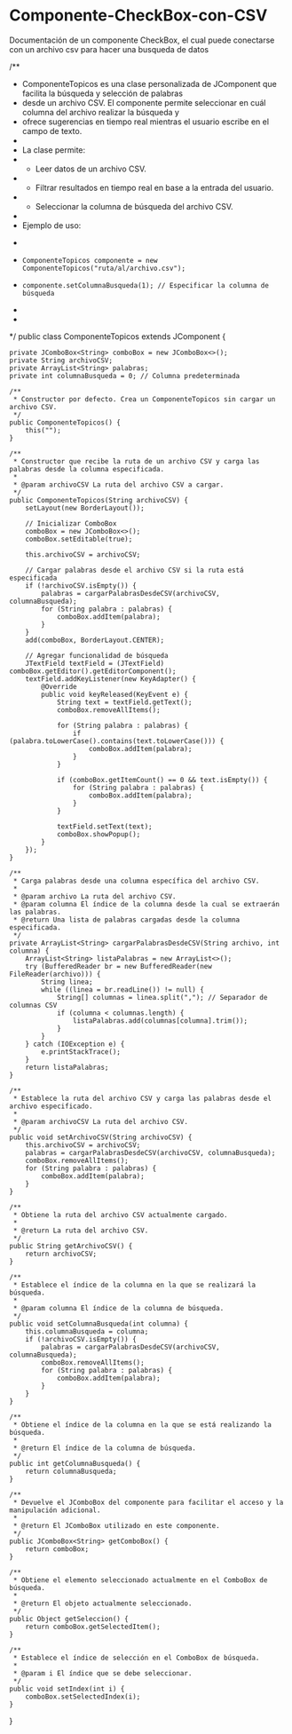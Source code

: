 # Componente-CheckBox-con-CSV
Documentación de un componente CheckBox, el cual puede conectarse con un archivo csv para hacer una busqueda de datos

/**
 * ComponenteTopicos es una clase personalizada de JComponent que facilita la búsqueda y selección de palabras
 * desde un archivo CSV. El componente permite seleccionar en cuál columna del archivo realizar la búsqueda y
 * ofrece sugerencias en tiempo real mientras el usuario escribe en el campo de texto.
 * 
 * La clase permite:
 * - Leer datos de un archivo CSV.
 * - Filtrar resultados en tiempo real en base a la entrada del usuario.
 * - Seleccionar la columna de búsqueda del archivo CSV.
 * 
 * Ejemplo de uso:
 * <pre>
 *     ComponenteTopicos componente = new ComponenteTopicos("ruta/al/archivo.csv");
 *     componente.setColumnaBusqueda(1); // Especificar la columna de búsqueda
 * </pre>
 * 
 */
public class ComponenteTopicos extends JComponent {

    private JComboBox<String> comboBox = new JComboBox<>();
    private String archivoCSV;
    private ArrayList<String> palabras;
    private int columnaBusqueda = 0; // Columna predeterminada

    /**
     * Constructor por defecto. Crea un ComponenteTopicos sin cargar un archivo CSV.
     */
    public ComponenteTopicos() {
        this("");
    }

    /**
     * Constructor que recibe la ruta de un archivo CSV y carga las palabras desde la columna especificada.
     * 
     * @param archivoCSV La ruta del archivo CSV a cargar.
     */
    public ComponenteTopicos(String archivoCSV) {
        setLayout(new BorderLayout());

        // Inicializar ComboBox
        comboBox = new JComboBox<>();
        comboBox.setEditable(true);

        this.archivoCSV = archivoCSV;

        // Cargar palabras desde el archivo CSV si la ruta está especificada
        if (!archivoCSV.isEmpty()) {
            palabras = cargarPalabrasDesdeCSV(archivoCSV, columnaBusqueda);
            for (String palabra : palabras) {
                comboBox.addItem(palabra);
            }
        }
        add(comboBox, BorderLayout.CENTER);

        // Agregar funcionalidad de búsqueda
        JTextField textField = (JTextField) comboBox.getEditor().getEditorComponent();
        textField.addKeyListener(new KeyAdapter() {
            @Override
            public void keyReleased(KeyEvent e) {
                String text = textField.getText();
                comboBox.removeAllItems();

                for (String palabra : palabras) {
                    if (palabra.toLowerCase().contains(text.toLowerCase())) {
                        comboBox.addItem(palabra);
                    }
                }

                if (comboBox.getItemCount() == 0 && text.isEmpty()) {
                    for (String palabra : palabras) {
                        comboBox.addItem(palabra);
                    }
                }

                textField.setText(text);
                comboBox.showPopup();
            }
        });
    }

    /**
     * Carga palabras desde una columna específica del archivo CSV.
     * 
     * @param archivo La ruta del archivo CSV.
     * @param columna El índice de la columna desde la cual se extraerán las palabras.
     * @return Una lista de palabras cargadas desde la columna especificada.
     */
    private ArrayList<String> cargarPalabrasDesdeCSV(String archivo, int columna) {
        ArrayList<String> listaPalabras = new ArrayList<>();
        try (BufferedReader br = new BufferedReader(new FileReader(archivo))) {
            String linea;
            while ((linea = br.readLine()) != null) {
                String[] columnas = linea.split(","); // Separador de columnas CSV
                if (columna < columnas.length) {
                    listaPalabras.add(columnas[columna].trim());
                }
            }
        } catch (IOException e) {
            e.printStackTrace();
        }
        return listaPalabras;
    }

    /**
     * Establece la ruta del archivo CSV y carga las palabras desde el archivo especificado.
     * 
     * @param archivoCSV La ruta del archivo CSV.
     */
    public void setArchivoCSV(String archivoCSV) {
        this.archivoCSV = archivoCSV;
        palabras = cargarPalabrasDesdeCSV(archivoCSV, columnaBusqueda);
        comboBox.removeAllItems();
        for (String palabra : palabras) {
            comboBox.addItem(palabra);
        }
    }

    /**
     * Obtiene la ruta del archivo CSV actualmente cargado.
     * 
     * @return La ruta del archivo CSV.
     */
    public String getArchivoCSV() {
        return archivoCSV;
    }

    /**
     * Establece el índice de la columna en la que se realizará la búsqueda.
     * 
     * @param columna El índice de la columna de búsqueda.
     */
    public void setColumnaBusqueda(int columna) {
        this.columnaBusqueda = columna;
        if (!archivoCSV.isEmpty()) {
            palabras = cargarPalabrasDesdeCSV(archivoCSV, columnaBusqueda);
            comboBox.removeAllItems();
            for (String palabra : palabras) {
                comboBox.addItem(palabra);
            }
        }
    }

    /**
     * Obtiene el índice de la columna en la que se está realizando la búsqueda.
     * 
     * @return El índice de la columna de búsqueda.
     */
    public int getColumnaBusqueda() {
        return columnaBusqueda;
    }

    /**
     * Devuelve el JComboBox del componente para facilitar el acceso y la manipulación adicional.
     * 
     * @return El JComboBox utilizado en este componente.
     */
    public JComboBox<String> getComboBox() {
        return comboBox;
    }

    /**
     * Obtiene el elemento seleccionado actualmente en el ComboBox de búsqueda.
     * 
     * @return El objeto actualmente seleccionado.
     */
    public Object getSeleccion() {
        return comboBox.getSelectedItem();
    }

    /**
     * Establece el índice de selección en el ComboBox de búsqueda.
     * 
     * @param i El índice que se debe seleccionar.
     */
    public void setIndex(int i) {
        comboBox.setSelectedIndex(i);
    }
}
